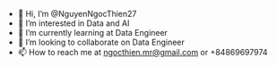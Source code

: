- 👋 Hi, I’m @NguyenNgocThien27
- 👀 I’m interested in Data and AI
- 🌱 I’m currently learning at Data Engineer
- 💞️ I’m looking to collaborate on Data Engineer
- 📫 How to reach me at ngocthien.mr@gmail.com or +84869697974

<!---
NguyenNgocThien27/NguyenNgocThien27 is a ✨ special ✨ repository because its `README.md` (this file) appears on your GitHub profile.
You can click the Preview link to take a look at your changes.
--->
